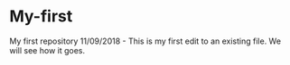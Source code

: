 # My-first
My first repository
11/09/2018 - This is my first edit to an existing file.  We will see how it goes.
